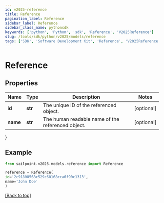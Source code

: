 ```yaml
---
id: v2025-reference
title: Reference
pagination_label: Reference
sidebar_label: Reference
sidebar_class_name: pythonsdk
keywords: ['python', 'Python', 'sdk', 'Reference', 'V2025Reference'] 
slug: /tools/sdk/python/v2025/models/reference
tags: ['SDK', 'Software Development Kit', 'Reference', 'V2025Reference']
---
```


# Reference


## Properties

Name | Type | Description | Notes
------------ | ------------- | ------------- | -------------
**id** | **str** | The unique ID of the referenced object. | [optional] 
**name** | **str** | The human readable name of the referenced object. | [optional] 
}

## Example

```python
from sailpoint.v2025.models.reference import Reference

reference = Reference(
id='2c91808568c529c60168cca6f90c1313',
name='John Doe'
)

```
[[Back to top]](#) 

